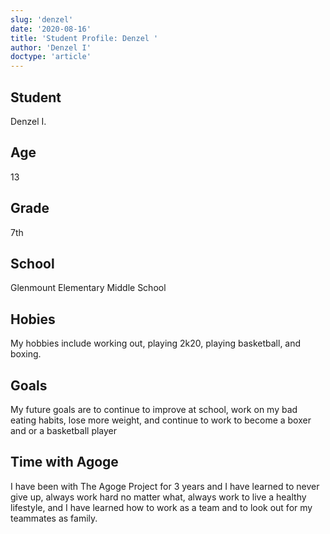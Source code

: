 ```yaml
---
slug: 'denzel'
date: '2020-08-16'
title: 'Student Profile: Denzel '
author: 'Denzel I'
doctype: 'article'
---
```


<div class='profilePic'>
</div>

<div class='profile'>

## Student
Denzel I. 

## Age
13

## Grade
7th 

## School 
Glenmount Elementary Middle School

## Hobies
My hobbies include working out, playing 2k20, playing basketball, and boxing. 

## Goals
My future goals are to continue to improve at school, work on my bad eating habits, lose more weight, and continue to work to become a boxer and or a basketball player

## Time with Agoge 
I have been with The Agoge Project for 3 years and I have learned to never give up, always work hard no matter what, always work to live a healthy lifestyle, and I have learned how to work as a team and to look out for my teammates as family.
</div>